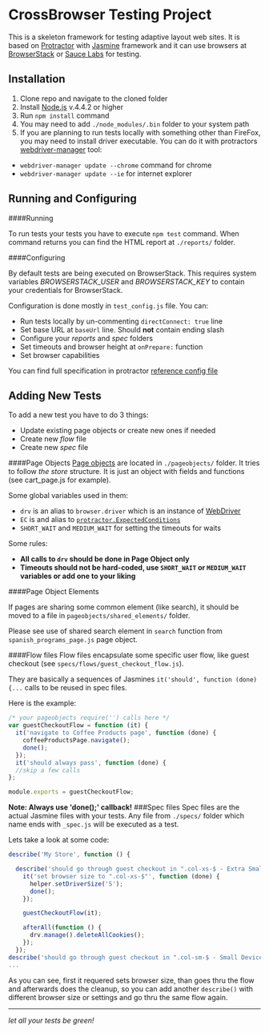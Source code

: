 # CrossBrowser Testing Project
This is a skeleton framework for testing adaptive layout web sites. It is based on [Protractor](https://angular.github.io/protractor/#/) with [Jasmine](http://jasmine.github.io/) framework and it can use browsers at [BrowserStack](https://www.browserstack.com) or [Sauce Labs](http://saucelabs.com/) for testing.
## Installation
1. Clone repo and navigate to the cloned folder
2. Install [Node.js](https://nodejs.org/en/) v.4.4.2 or higher
3. Run `npm install` command
4. You may need to add `./node_modules/.bin` folder to your system path
5. If you are planning to run tests locally with something other than FireFox, you may need to install driver executable. You can do it with protractors [webdriver-manager](https://angular.github.io/protractor/#/server-setup) tool:
  - `webdriver-manager update --chrome` command for chrome 
  - `webdriver-manager update --ie` for internet explorer

## Running and Configuring

####Running

To run tests your tests you have to execute `npm test` command. When command returns you can find the HTML report at `./reports/` folder.

####Configuring

By default tests are being executed on BrowserStack. This requires system variables *BROWSERSTACK_USER* and *BROWSERSTACK_KEY* to contain your credentials for BrowserStack.

Configuration is done mostly in `test_config.js` file. You can:

 - Run tests locally by un-commenting `directConnect: true` line
 - Set base URL at `baseUrl` line. Should **not** contain ending slash
 - Configure your *reports* and *spec* folders
 - Set timeouts and browser height at `onPrepare:` function
 - Set browser capabilities

You can find full specification in protractor [reference config file](https://github.com/angular/protractor/blob/master/docs/referenceConf.js) 

## Adding New Tests

To add a new test you have to do 3 things:

 - Update existing page objects or create new ones if needed
 - Create new *flow* file 
 - Create new *spec* file

####Page Objects
[Page objects](http://www.seleniumhq.org/docs/06_test_design_considerations.jsp#page-object-design-pattern) are located in `./pageobjects/` folder. It tries to follow *the store* structure. It is just an object with fields and functions (see cart_page.js for example). 

Some global variables used in them:

 - `drv` is an alias to `browser.driver` which is an instance of [WebDriver](https://github.com/SeleniumHQ/selenium/wiki/WebDriverJs)
 - `EC` is and alias to [`protractor.ExpectedConditions`](https://angular.github.io/protractor/#/api?view=ExpectedConditions) 
 - `SHORT_WAIT` and `MEDIUM_WAIT` for  setting the timeouts for waits

Some rules:

 - **All calls to `drv` should be done in Page Object only**
 - **Timeouts should not be hard-coded, use `SHORT_WAIT` or `MEDIUM_WAIT` variables or add one to your liking**

####Page Object Elements

If pages are sharing some common element (like search), it should be moved to a file in `pageobjects/shared_elements/` folder. 

Please see use of shared search element in `search` function from `spanish_programs_page.js` page object.

####Flow files
Flow files encapsulate some specific user flow, like guest checkout (see `specs/flows/guest_checkout_flow.js`). 

They are basically a sequences of Jasmines `it('should', function (done) {...` calls to be reused in spec files. 

Here is the example:
```javascript
/* your pageobjects require('') calls here */
var guestCheckoutFlow = function (it) {
  it('navigate to Coffee Products page', function (done) {
    coffeeProductsPage.navigate();
    done();
  });
  it('should always pass', function (done) {
  //skip a few calls
};

module.exports = guestCheckoutFlow;
```
 **Note: Always use 'done();' callback!**
###Spec files
Spec files are the actual Jasmine files with your tests. Any file from `./specs/` folder which name ends with `_spec.js` will be executed as a test. 

Lets take a look at some code:
```javascript
describe('My Store', function () {

  describe('should go through guest checkout in ".col-xs-$ - Extra Small" size', function () {
    it('set browser size to ".col-xs-$"', function (done) {
      helper.setDriverSize('S');
      done();
    });

    guestCheckoutFlow(it);

    afterAll(function () {
      drv.manage().deleteAllCookies();
    });
  });
describe('should go through guest checkout in ".col-sm-$ - Small Devices" size', function () {
...
```

As you can see, first it requered sets browser size, than goes thru the flow and afterwards does the cleanup, so you can add another `describe()` with different browser size or settings and go thru the same flow again.

-----
_let all your tests be green!_
